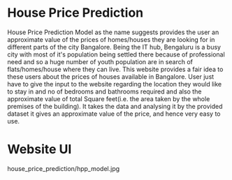# House Price Prediction
House Price Prediction Model as the name suggests provides the user an approximate value of the prices of homes/houses they are looking for in different parts of the city Bangalore. Being the IT hub, Bengaluru is a busy city with most of it's population being settled there because of professional need and so a huge number of youth population are in search of flats/homes/house where they can live. This website provides a fair idea to these users about the prices of houses available in Bangalore. User just have to give the input to the website regarding the location they would like to stay in and no of bedrooms and bathrooms required and also the approximate value of total Square feet(i.e. the area taken by the whole premises of the building). It takes the data and analysing it by the provided dataset it gives an approximate value of the price, and hence very easy to use. 

# Website UI
house_price_prediction/hpp_model.jpg
